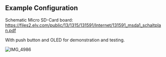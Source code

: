 ## Example Configuration

Schematic Micro SD-Card board:
https://files2.elv.com/public/13/1315/131591/Internet/131591_msda1_schaltplan.pdf

With push button and OLED for demonstration and testing.

![IMG_4986](https://github.com/Florian-Wilhelm/Raspberry-Pi/assets/77980708/f40bfd9d-99ee-4b4c-9674-78b2b9508283)
